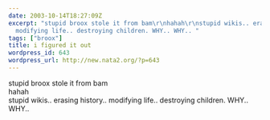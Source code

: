 ```yaml
---
date: 2003-10-14T18:27:09Z
excerpt: "stupid broox stole it from bam\r\nhahah\r\nstupid wikis.. erasing history..
  modifying life.. destroying children. WHY.. WHY.. "
tags: ["broox"]
title: i figured it out
wordpress_id: 643
wordpress_url: http://new.nata2.org/?p=643
---
```


stupid broox stole it from bam<br/>
hahah<br/>
stupid wikis.. erasing history.. modifying life.. destroying children. WHY.. WHY.. 
